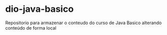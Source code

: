 # dio-java-basico
Repositorio para armazenar o conteudo do curso de Java Basico
alterando conteúdo de forma local

